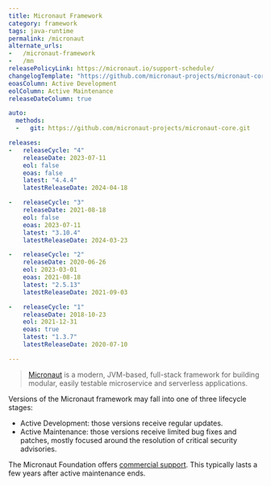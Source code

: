 ```yaml
---
title: Micronaut Framework
category: framework
tags: java-runtime
permalink: /micronaut
alternate_urls:
-   /micronaut-framework
-   /mn
releasePolicyLink: https://micronaut.io/support-schedule/
changelogTemplate: "https://github.com/micronaut-projects/micronaut-core/releases/tag/v__LATEST__"
eoasColumn: Active Development
eolColumn: Active Maintenance
releaseDateColumn: true

auto:
  methods:
  -   git: https://github.com/micronaut-projects/micronaut-core.git

releases:
-   releaseCycle: "4"
    releaseDate: 2023-07-11
    eol: false
    eoas: false
    latest: "4.4.4"
    latestReleaseDate: 2024-04-18

-   releaseCycle: "3"
    releaseDate: 2021-08-18
    eol: false
    eoas: 2023-07-11
    latest: "3.10.4"
    latestReleaseDate: 2024-03-23

-   releaseCycle: "2"
    releaseDate: 2020-06-26
    eol: 2023-03-01
    eoas: 2021-08-18
    latest: "2.5.13"
    latestReleaseDate: 2021-09-03

-   releaseCycle: "1"
    releaseDate: 2018-10-23
    eol: 2021-12-31
    eoas: true
    latest: "1.3.7"
    latestReleaseDate: 2020-07-10

---
```


> [Micronaut](https://micronaut.io/) is a modern, JVM-based, full-stack framework for building
> modular, easily testable microservice and serverless applications.

Versions of the Micronaut framework may fall into one of three lifecycle stages:

- Active Development: those versions receive regular updates.
- Active Maintenance: those versions receive limited bug fixes and patches, mostly focused around
  the resolution of critical security advisories.

The Micronaut Foundation offers [commercial support](https://micronaut.io/support/). This typically
lasts a few years after active maintenance ends.
